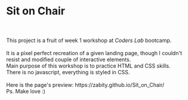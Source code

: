<h1>Sit on Chair</h1>
<br>
<br>
This project is a fruit of week 1 workshop at <i>Coders Lab</i> bootcamp.
<br>
<br>
It is a pixel perfect recreation of a given landing page, though I couldn't resist and modified couple of interactive elements.<br>
Main purpose of this workshop is to practice HTML and CSS skills.<br>
There is no javascript, everything is styled in CSS.
<br>
<br>
Here is the page's preview: https://zabity.github.io/Sit_on_Chair/
<br>
Ps. Make love :)

